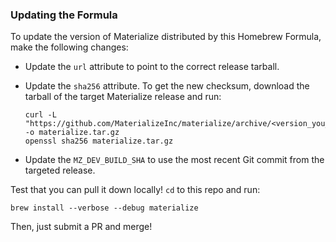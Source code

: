 ### Updating the Formula

To update the version of Materialize distributed by this Homebrew
Formula, make the following changes:

- Update the `url` attribute to point to the correct release tarball.
- Update the `sha256` attribute. To get the new checksum, download the
  tarball of the target Materialize release and run:

  ```shell
  curl -L "https://github.com/MaterializeInc/materialize/archive/<version_you_want>.tar.gz" -o materialize.tar.gz
  openssl sha256 materialize.tar.gz
  ```

- Update the `MZ_DEV_BUILD_SHA` to use the most recent Git commit
  from the targeted release.

Test that you can pull it down locally! `cd` to this repo and run:
```shell script
brew install --verbose --debug materialize
```

Then, just submit a PR and merge!
